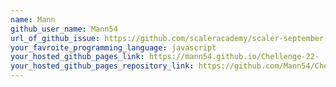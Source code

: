 ```yaml
---
name: Mann
github_user_name: Mann54
url_of_github_issue: https://github.com/scaleracademy/scaler-september-open-source-challenge/issues/243
your_favroite_programming_language: javascript
your_hosted_github_pages_link: https://mann54.github.io/Chellenge-22-
your_hosted_github_pages_repository_link: https://github.com/Mann54/Chellenge-22-
---
```

